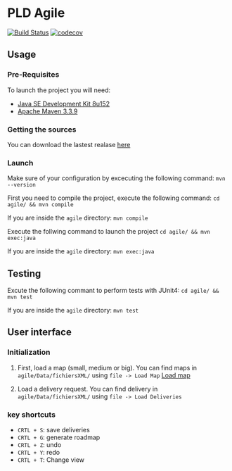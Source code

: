 # PLD Agile

[![Build Status](https://travis-ci.org/SacreeBandeDePote/PLD_Agile.svg?branch=testIntegration)](https://travis-ci.org/SacreeBandeDePote/PLD_Agile)
[![codecov](https://codecov.io/gh/SacreeBandeDePote/PLD_Agile/branch/master/graph/badge.svg)](https://codecov.io/gh/SacreeBandeDePote/PLD_Agile)

## Usage

### Pre-Requisites

To launch the project you will need:
- [Java SE Development Kit 8u152](http://www.oracle.com/technetwork/java/javase/downloads/jdk8-downloads-2133151.html)
- [Apache Maven 3.3.9](https://maven.apache.org/install.html)

### Getting the sources

You can download the lastest realase [here](https://github.com/SacreeBandeDePote/PLD_Agile/releases/latest/)

### Launch

Make sure of your configuration by excecuting the following command:
`mvn --version`

First you need to compile the project, execute the following command:
`cd agile/ && mvn compile`

If you are inside the `agile` directory:
`mvn compile`

Execute the follwing command to launch the project
`cd agile/ && mvn exec:java`

If you are inside the `agile` directory:
`mvn exec:java`

## Testing

Excute the following commant to perform tests with JUnit4:
`cd agile/ && mvn test`

If you are inside the `agile` directory:
`mvn test`

## User interface

### Initialization

1. First, load a map (small, medium or big). You can find maps in `agile/Data/fichiersXML/` using `file -> Load Map`
[Load map](http://imgur.com/Dbo2kVfl.png)

2. Load a delivery request. You can find delivery in `agile/Data/fichiersXML/` using `file -> Load Deliveries`

### key shortcuts

* `CRTL + S`: save deliveries
* `CRTL + G`: generate roadmap
* `CRTL + Z`: undo
* `CRTL + Y`: redo
* `CRTL + T`: Change view
